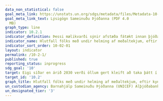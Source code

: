 ```yaml
---
data_non_statistical: false
goal_meta_link: https://unstats.un.org/sdgs/metadata/files/Metadata-10-02-01.pdf
goal_meta_link_text: Lýsigögn Sameinuðu Þjóðanna (PDF 4.0
  MB)
graph_type: line
indicator: 10.2.1
indicator_definition: Þessi mælikvarði sýnir afstæða fátækt innan þjóða. Hann mælir hversu langt einstaklingar eru frá miðgildis lífskjörum í því samfélagi sem þeir búa, og er vísir að mælingu á  félagslegri útilokun. Einstaklingar sem búa við afstæða fátækt upplifa oft margvíslegar birtingamyndir félagslegs og efnahagslegs ójöfnuðar m.a. í gegnum atvinnuleysi, lakar heimilisaðstæður, ófullnægjandi heilbrigðisþjónustu og fyrirstöður í aðgengi að menntun og annara efnahagslegra, félagslegra, pólitískra og menningarlegra athafna, sem getur leitt af sér félagslega einangrun og jaðarsetningu.
indicator_name: Hlutfall fólks með undir helming af meðaltekjum, eftir kyni, aldri og fötluðum einstaklingum.
indicator_sort_order: 10-02-01
layout: indicator
permalink: /10-2-1/
published: true
reporting_status: inprogress
sdg_goal: '10'
target: Eigi síðar en árið 2030 verði öllum gert kleift að taka þátt í félagslífi og hafa afskipti af efnahagsmálum og stjórnmálum, án tillits til aldurs, kyns, fötlunar, kynþáttar, þjóðernis, uppruna, trúarbragða, efnahags eða annarrar stöðu.
target_id: '10.2'
graph_title: Hlutfall fólks með undir helming af meðaltekjum, eftir kyni, aldri og fötluðum einstaklingum.
un_custodian_agency: Barnahjálp Sameinuðu Þjóðanna (UNICEF) Alþjóðabankinn (World Bank)
un_designated_tier: '3'
---
```

